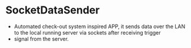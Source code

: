 # SocketDataSender
* Automated check-out system inspired APP, it sends data over the LAN to the local running server via sockets after receiving trigger
* signal from the server.
